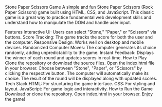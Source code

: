 Stone Paper Scissors Game
A simple and fun Stone Paper Scissors (Rock Paper Scissors) game built using HTML, CSS, and JavaScript. This classic game is a great way to practice fundamental web development skills and understand how to manipulate the DOM and handle user input.

Features
Interactive UI: Users can select "Stone," "Paper," or "Scissors" via buttons.
Score Tracking: The game tracks the score for both the user and the computer.
Responsive Design: Works well on desktop and mobile devices.
Randomized Computer Moves: The computer generates its choice randomly, adding unpredictability to the game.
Instant Feedback: Displays the winner of each round and updates scores in real-time.
How to Play
Clone the repository or download the source files.
Open the index.html file in your browser.
Choose between "Stone", "Paper", or "Scissors" by clicking the respective button.
The computer will automatically make its choice.
The result of the round will be displayed along with updated scores.
Tech Stack
HTML: For structuring the game interface.
CSS: For styling and layout.
JavaScript: For game logic and interactivity.
How to Run the Game
Download or clone the repository.
Open index.html in your browser.
Enjoy the game!
